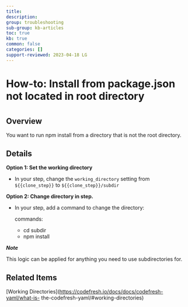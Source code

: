 ```yaml
---
title: 
description: 
group: troubleshooting
sub-group: kb-articles
toc: true
kb: true
common: false
categories: []
support-reviewed: 2023-04-18 LG
---
```


# How-to: Install from package.json not located in root directory

#

## Overview

You want to run npm install from a directory that is not the root directory.

## Details

**Option 1: Set the working directory**

  * In your step, change the `working_directory` setting from `${{clone_step}}` to `${{clone_step}}/subdir`

**Option 2: Change directory in step.**

  * In your step, add a command to change the directory:

    
    
    commands:   
    - cd subdir   
    - npm install

**_Note_**

This logic can be applied for anything you need to use subdirectories for.

## Related Items

[Working Directories](https://codefresh.io/docs/docs/codefresh-yaml/what-is-
the-codefresh-yaml/#working-directories)


